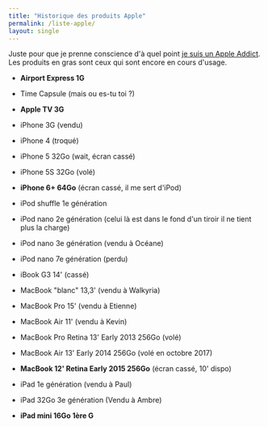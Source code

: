 ```yaml
---
title: "Historique des produits Apple"
permalink: /liste-apple/
layout: single
---
```


Juste pour que je prenne conscience d'à quel point [je suis un Apple
Addict](https://irz.fr/le-jour-ou-jai-lachement-achete-un-iphone-5s). Les produits en gras sont ceux qui sont encore en cours d'usage.

- **Airport Express 1G**


- Time Capsule (mais ou es-tu toi ?)


- **Apple TV 3G**

- iPhone 3G (vendu)
- iPhone 4 (troqué)
- iPhone 5 32Go (wait, écran cassé)
- iPhone 5S 32Go (volé)
- **iPhone 6+ 64Go** (écran cassé, il me sert d'iPod)


- iPod shuffle 1e génération
- iPod nano 2e génération (celui là est dans le fond d'un tiroir il ne
    tient plus la charge)
- iPod nano 3e génération (vendu à Océane)
- iPod nano 7e génération (perdu)


- iBook G3 14' (cassé)
- MacBook "blanc" 13,3' (vendu à Walkyria)
- MacBook Pro 15' (vendu à Etienne)
- MacBook Air 11' (vendu à Kevin)
- MacBook Pro Retina 13' Early 2013 256Go (volé)
- MacBook Air 13' Early 2014 256Go (volé en octobre 2017)
- **MacBook 12' Retina Early 2015 256Go** (écran cassé, 10' dispo)


- iPad 1e génération (vendu à Paul)
- iPad 32Go 3e génération (Vendu à Ambre)
- **iPad mini 16Go 1ère G**
